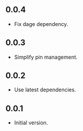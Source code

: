 ## 0.0.4

* Fix dage dependency.

## 0.0.3

* Simplify pin management.

## 0.0.2

* Use latest dependencies.

## 0.0.1

* Initial version.